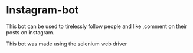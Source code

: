 # Instagram-bot
This bot can be used to tirelessly follow people and like ,comment on their posts on instagram. 

This bot was made using the selenium web driver
